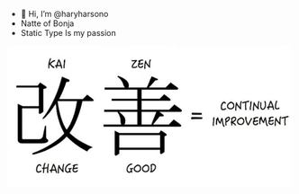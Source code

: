 - 👋 Hi, I’m @haryharsono
- Natte of Bonja
- Static Type Is my passion


 <img src="/image/kaizen.jpg" > 
<!-- ![](image/kaizen%20spaces.jpg) -->

